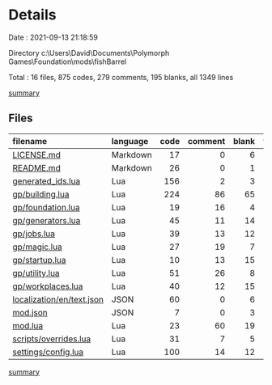 # Details

Date : 2021-09-13 21:18:59

Directory c:\Users\David\Documents\Polymorph Games\Foundation\mods\fishBarrel

Total : 16 files,  875 codes, 279 comments, 195 blanks, all 1349 lines

[summary](results.md)

## Files
| filename | language | code | comment | blank | total |
| :--- | :--- | ---: | ---: | ---: | ---: |
| [LICENSE.md](/LICENSE.md) | Markdown | 17 | 0 | 6 | 23 |
| [README.md](/README.md) | Markdown | 26 | 0 | 1 | 27 |
| [generated_ids.lua](/generated_ids.lua) | Lua | 156 | 2 | 3 | 161 |
| [gp/building.lua](/gp/building.lua) | Lua | 224 | 86 | 65 | 375 |
| [gp/foundation.lua](/gp/foundation.lua) | Lua | 19 | 16 | 4 | 39 |
| [gp/generators.lua](/gp/generators.lua) | Lua | 45 | 11 | 14 | 70 |
| [gp/jobs.lua](/gp/jobs.lua) | Lua | 39 | 13 | 12 | 64 |
| [gp/magic.lua](/gp/magic.lua) | Lua | 27 | 19 | 7 | 53 |
| [gp/startup.lua](/gp/startup.lua) | Lua | 10 | 13 | 15 | 38 |
| [gp/utility.lua](/gp/utility.lua) | Lua | 51 | 26 | 8 | 85 |
| [gp/workplaces.lua](/gp/workplaces.lua) | Lua | 40 | 12 | 15 | 67 |
| [localization/en/text.json](/localization/en/text.json) | JSON | 60 | 0 | 6 | 66 |
| [mod.json](/mod.json) | JSON | 7 | 0 | 3 | 10 |
| [mod.lua](/mod.lua) | Lua | 23 | 60 | 19 | 102 |
| [scripts/overrides.lua](/scripts/overrides.lua) | Lua | 31 | 7 | 5 | 43 |
| [settings/config.lua](/settings/config.lua) | Lua | 100 | 14 | 12 | 126 |

[summary](results.md)